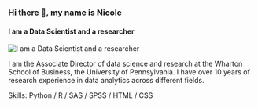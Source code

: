 ### Hi there 👋, my name is Nicole
#### I am a Data Scientist and a researcher
![I am a Data Scientist and a researcher](https://arturssmirnovs.github.io/github-profile-readme-generator/images/banner.png)

I am the Associate Director of data science and research at the Wharton School of Business, the University of Pennsylvania. I have over 10 years of research experience in data analytics across different fields.

Skills: Python / R / SAS / SPSS / HTML / CSS



